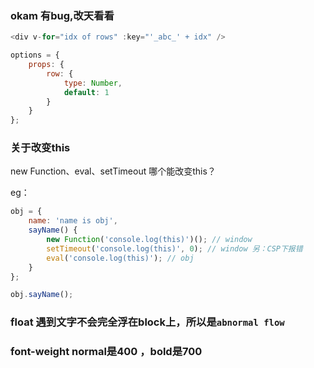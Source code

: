 ### okam 有bug,改天看看

``` js
<div v-for="idx of rows" :key="'_abc_' + idx" />

options = {
    props: {
        row: {
            type: Number,
            default: 1
        }
    }
};
```

### 关于改变this
new Function、eval、setTimeout 哪个能改变this？

eg：
``` js
obj = {
    name: 'name is obj',
    sayName() {
        new Function('console.log(this)')(); // window
        setTimeout('console.log(this)', 0); // window 另：CSP下报错
        eval('console.log(this)'); // obj
    }
};

obj.sayName();
```

### float 遇到文字不会完全浮在block上，所以是`abnormal flow`

### font-weight normal是400 ，bold是700